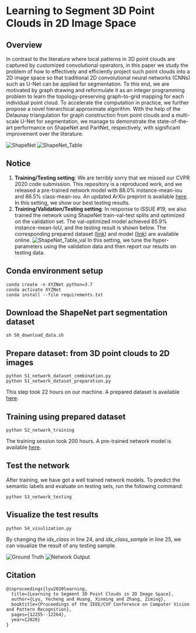 



# Learning to Segment 3D Point Clouds in 2D Image Space

## Overview
In contrast to the literature where local patterns in 3D point clouds are captured by customized convolutional operators, in this paper we study the problem of how to effectively and efficiently project such point clouds into a 2D image space so that traditional 2D convolutional neural networks (CNNs) such as U-Net can be applied for segmentation. To this end, we are motivated by graph drawing and reformulate it as an integer programming problem to learn the topology-preserving graph-to-grid mapping for each individual point cloud. To accelerate the computation in practice, we further propose a novel hierarchical approximate algorithm. With the help of the Delaunay triangulation for graph construction from point clouds and a multi-scale U-Net for segmentation, we manage to demonstrate the state-of-the-art performance on ShapeNet and PartNet, respectively, with significant improvement over the literature.

![ShapeNet](https://drive.google.com/uc?export=view&id=1-9walnAW-g3FSIlKkYpCH_DufAETgNwM)
![ShapeNet_Table](https://drive.google.com/uc?export=view&id=1ZPePz9GQBy5CmsSCcBcRNnnoIg4svzxQ)


## Notice
1. **Training/Testing setting**: We are terribly sorry that we missed our CVPR 2020 code submission. This repository is a reproduced work, and we released a pre-trained network model with 88.0% instance-mean-iou and 86.5% class-mean-iou. An updated ArXiv preprint is available [here](https://arxiv.org/abs/2003.05593). In this setting, we show our best testing results.
2. **Training/Validation/Testing setting**: In response to ISSUE #19, we also trained the network using ShapeNet train-val-test splits and optimized on the validation set. The val-optimized model achieved 85.9% instance-mean-IoU, and the testing result is shown below. The corresponding prepared dataset ([link](https://drive.google.com/file/d/17GoyTtoA1ki5tkppVO5Y_NxPDYtzjHEi/view?usp=sharing)) and model ([link](https://drive.google.com/file/d/1nrD6Z82GwuOtErZs54owHEuOVCvx_nPl/view?usp=sharing)) are available online.
![ShapeNet_Table_val](https://drive.google.com/uc?export=view&id=1txI7eqZxZih64N6lHhfvxJy69IGsnEBg) 
In this setting, we tune the hyper-parameters using the validation data and then report our results on testing data.

##

## Conda environment setup
```
conda create -n XYZNet python=3.7
conda activate XYZNet
conda install --file requirements.txt
```

## Download the ShapeNet part segmentation dataset
```
sh S0_download_data.sh
```

## Prepare dataset: from 3D point clouds to 2D images
```
python S1_network_dataset_combination.py
python S1_network_dataset_preparation.py
```
This step took 22 hours on our machine. A prepared dataset is available [here](https://drive.google.com/file/d/1gdcHCsT9vqz5G2xzVg0xq1LMKxtsx8vp/view?usp=sharing).

##  Training using prepared dataset

```
python S2_network_training
```
The training session took 200 hours. A pre-trained network model is available [here](https://drive.google.com/file/d/16aLARb__Xmzx6-XZAeTP3xG2Dq3iw9D6/view?usp=sharing).

## Test the network
After training, we have got a well trained network models. To predict the semantic labels and evaluate on testing sets, run the following command:
```
python S3_network_testing
```
## Visualize the test results
```
python S4_visulization.py
```
By changing the *idx_class* in line 24, and *idx_class_sample* in line 25, we can visualize the result of any testing sample.


![Ground Truth](https://drive.google.com/uc?export=view&id=1aEs2RrBt1wAmY0zZAkS1RewapP8i_XaT)
![Network Output](https://drive.google.com/uc?export=view&id=1NycGgrJQNLc4o8hkIznOw-LbQ-oaVRE4)

## Citation
```
@inproceedings{lyu2020learning,
  title={Learning to Segment 3D Point Clouds in 2D Image Space},
  author={Lyu, Yecheng and Huang, Xinming and Zhang, Ziming},
  booktitle={Proceedings of the IEEE/CVF Conference on Computer Vision and Pattern Recognition},
  pages={12255--12264},
  year={2020}
}
```
